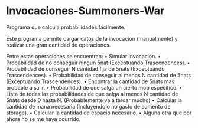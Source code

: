 # Invocaciones-Summoners-War
Programa que calcula probabilidades facilmente.

Este programa permite cargar datos de la invocacion (manualmente) y realizar una gran cantidad de operaciones.

Entre estas operaciones se encuentran:
• Simular invocacion.
• Probabilidad de no conseguir ningun 5nat (Exceptuando Trascendences).
• Probabilidad de conseguir N cantidad fija de 5nats (Exceptuando Trascendences).
• Probabilidad de conseguir al menos N cantidad de 5nats (Exceptuando Trascendences).
• Encontrar la cantidad de 5nats mas probable a salir.
• Probabilidad de que salga un cierto mob especifico.
• Lista de todas las probabilidades de que salga al menos N cantidad de 5nats desde 0 hasta N. (Probablemente va a tardar mucho)
• Calcular la cantidad de mana necesaria (Incluyendo o no gasto de aumento de storage).
• Calcular la cantidad de espacio necesario.
• Alguna otra que por ahora no se me haya ocurrido.
